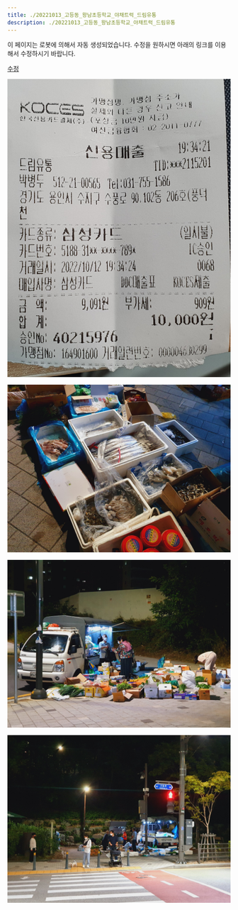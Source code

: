 ```yaml
---
title: ./20221013_고등동_왕남초등학교_야채트럭_드림유통
description: ./20221013_고등동_왕남초등학교_야채트럭_드림유통
---
```



이 페이지는 로봇에 의해서 자동 생성되었습니다. 수정을 원하시면 아래의 링크를 이용해서 수정하시기 바랍니다. 


[수정](https://www.github.com/boyinblue/boyinblue.github.io/edit/main/901_diary/./20221013_고등동_왕남초등학교_야채트럭_드림유통/index.md)


<!--드림유통-영수증-20221013_012052.jpg-->
![이미지](드림유통-영수증-20221013_012052.jpg)


<!--수요일-왕남초등학교-수산물트럭-20221012_193303_resized.jpg-->
![이미지](수요일-왕남초등학교-수산물트럭-20221012_193303_resized.jpg)


<!--수요일-왕남초등학교-야채트럭-20221012_193158_resized.jpg-->
![이미지](수요일-왕남초등학교-야채트럭-20221012_193158_resized.jpg)


<!--일요일-고등행복마을-야채트럭-20220925_191617_resized.jpg-->
![이미지](일요일-고등행복마을-야채트럭-20220925_191617_resized.jpg)


